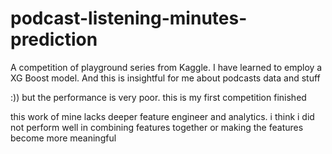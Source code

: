 # podcast-listening-minutes-prediction
A competition of playground series from Kaggle. I have learned to employ a XG Boost model. And this is insightful for me about podcasts data and stuff

:)) but the performance is very poor. this is my first competition finished

this work of mine lacks deeper feature engineer and analytics. i think i did not perform well in combining features together or making the features become more meaningful
